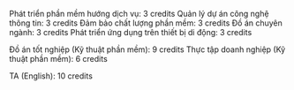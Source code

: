 Phát triển phần mềm hướng dịch vụ: 3 credits
Quản lý dự án công nghệ thông tin: 3 credits
Đảm bảo chất lượng phần mềm: 3 credits
Đồ án chuyên ngành: 3 credits
Phát triển ứng dụng trên thiết bị di động: 3 credits

Đồ án tốt nghiệp (Kỹ thuật phần mềm): 9 credits
Thực tập doanh nghiệp (Kỹ thuật phần mềm): 6 credits

TA (English): 10 credits
